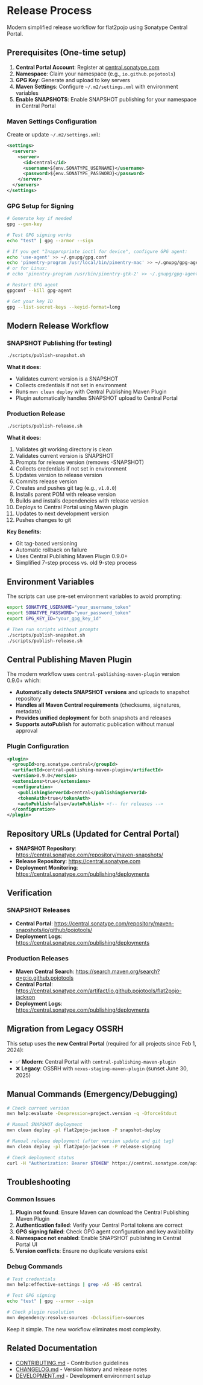 # Release Process

Modern simplified release workflow for flat2pojo using Sonatype Central Portal.

## Prerequisites (One-time setup)

1. **Central Portal Account**: Register at [central.sonatype.com](https://central.sonatype.com)
2. **Namespace**: Claim your namespace (e.g., `io.github.pojotools`)
3. **GPG Key**: Generate and upload to key servers
4. **Maven Settings**: Configure `~/.m2/settings.xml` with environment variables
5. **Enable SNAPSHOTS**: Enable SNAPSHOT publishing for your namespace in Central Portal

### Maven Settings Configuration

Create or update `~/.m2/settings.xml`:

```xml
<settings>
  <servers>
    <server>
      <id>central</id>
      <username>${env.SONATYPE_USERNAME}</username>
      <password>${env.SONATYPE_PASSWORD}</password>
    </server>
  </servers>
</settings>
```

### GPG Setup for Signing

```bash
# Generate key if needed
gpg --gen-key

# Test GPG signing works
echo "test" | gpg --armor --sign

# If you get "Inappropriate ioctl for device", configure GPG agent:
echo 'use-agent' >> ~/.gnupg/gpg.conf
echo 'pinentry-program /usr/local/bin/pinentry-mac' >> ~/.gnupg/gpg-agent.conf  # macOS
# or for Linux:
# echo 'pinentry-program /usr/bin/pinentry-gtk-2' >> ~/.gnupg/gpg-agent.conf

# Restart GPG agent
gpgconf --kill gpg-agent

# Get your key ID
gpg --list-secret-keys --keyid-format=long
```

## Modern Release Workflow

### SNAPSHOT Publishing (for testing)

```bash
./scripts/publish-snapshot.sh
```

**What it does:**
- Validates current version is a SNAPSHOT
- Collects credentials if not set in environment
- Runs `mvn clean deploy` with Central Publishing Maven Plugin
- Plugin automatically handles SNAPSHOT upload to Central Portal

### Production Release

```bash
./scripts/publish-release.sh
```

**What it does:**
1. Validates git working directory is clean
2. Validates current version is SNAPSHOT
3. Prompts for release version (removes -SNAPSHOT)
4. Collects credentials if not set in environment
5. Updates version to release version
6. Commits release version
7. Creates and pushes git tag (e.g., `v1.0.0`)
8. Installs parent POM with release version
9. Builds and installs dependencies with release version
10. Deploys to Central Portal using Maven plugin
11. Updates to next development version
12. Pushes changes to git

**Key Benefits:**
- Git tag-based versioning
- Automatic rollback on failure
- Uses Central Publishing Maven Plugin 0.9.0+
- Simplified 7-step process vs. old 9-step process

## Environment Variables

The scripts can use pre-set environment variables to avoid prompting:

```bash
export SONATYPE_USERNAME="your_username_token"
export SONATYPE_PASSWORD="your_password_token"
export GPG_KEY_ID="your_gpg_key_id"

# Then run scripts without prompts
./scripts/publish-snapshot.sh
./scripts/publish-release.sh
```

## Central Publishing Maven Plugin

The modern workflow uses `central-publishing-maven-plugin` version 0.9.0+ which:

- **Automatically detects SNAPSHOT versions** and uploads to snapshot repository
- **Handles all Maven Central requirements** (checksums, signatures, metadata)
- **Provides unified deployment** for both snapshots and releases
- **Supports autoPublish** for automatic publication without manual approval

### Plugin Configuration

```xml
<plugin>
  <groupId>org.sonatype.central</groupId>
  <artifactId>central-publishing-maven-plugin</artifactId>
  <version>0.9.0</version>
  <extensions>true</extensions>
  <configuration>
    <publishingServerId>central</publishingServerId>
    <tokenAuth>true</tokenAuth>
    <autoPublish>false</autoPublish> <!-- for releases -->
  </configuration>
</plugin>
```

## Repository URLs (Updated for Central Portal)

- **SNAPSHOT Repository**: https://central.sonatype.com/repository/maven-snapshots/
- **Release Repository**: https://central.sonatype.com
- **Deployment Monitoring**: https://central.sonatype.com/publishing/deployments

## Verification

### SNAPSHOT Releases
- **Central Portal**: https://central.sonatype.com/repository/maven-snapshots/io/github/pojotools/
- **Deployment Logs**: https://central.sonatype.com/publishing/deployments

### Production Releases
- **Maven Central Search**: https://search.maven.org/search?q=g:io.github.pojotools
- **Central Portal**: https://central.sonatype.com/artifact/io.github.pojotools/flat2pojo-jackson
- **Deployment Logs**: https://central.sonatype.com/publishing/deployments

## Migration from Legacy OSSRH

This setup uses the **new Central Portal** (required for all projects since Feb 1, 2024):

- ✅ **Modern**: Central Portal with `central-publishing-maven-plugin`
- ❌ **Legacy**: OSSRH with `nexus-staging-maven-plugin` (sunset June 30, 2025)

## Manual Commands (Emergency/Debugging)

```bash
# Check current version
mvn help:evaluate -Dexpression=project.version -q -DforceStdout

# Manual SNAPSHOT deployment
mvn clean deploy -pl flat2pojo-jackson -P snapshot-deploy

# Manual release deployment (after version update and git tag)
mvn clean deploy -pl flat2pojo-jackson -P release-signing

# Check deployment status
curl -H "Authorization: Bearer $TOKEN" https://central.sonatype.com/api/v1/publisher/deployments
```

## Troubleshooting

### Common Issues

1. **Plugin not found**: Ensure Maven can download the Central Publishing Maven Plugin
2. **Authentication failed**: Verify your Central Portal tokens are correct
3. **GPG signing failed**: Check GPG agent configuration and key availability
4. **Namespace not enabled**: Enable SNAPSHOT publishing in Central Portal UI
5. **Version conflicts**: Ensure no duplicate versions exist

### Debug Commands

```bash
# Test credentials
mvn help:effective-settings | grep -A5 -B5 central

# Test GPG signing
echo "test" | gpg --armor --sign

# Check plugin resolution
mvn dependency:resolve-sources -Dclassifier=sources
```

Keep it simple. The new workflow eliminates most complexity.

## Related Documentation

- [CONTRIBUTING.md](CONTRIBUTING.md) - Contribution guidelines
- [CHANGELOG.md](CHANGELOG.md) - Version history and release notes
- [DEVELOPMENT.md](DEVELOPMENT.md) - Development environment setup